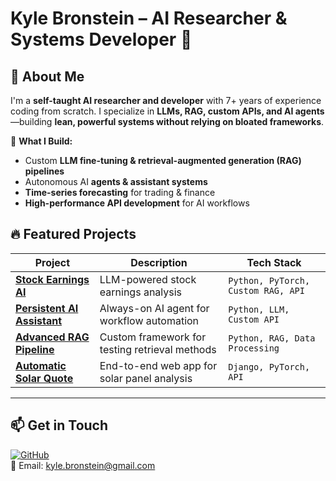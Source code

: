 # Kyle Bronstein – AI Researcher & Systems Developer 🚀

## 👋 About Me
I'm a **self-taught AI researcher and developer** with 7+ years of experience coding from scratch. I specialize in **LLMs, RAG, custom APIs, and AI agents**—building **lean, powerful systems without relying on bloated frameworks**.

📌 **What I Build:**
- Custom **LLM fine-tuning & retrieval-augmented generation (RAG) pipelines**
- Autonomous AI **agents & assistant systems**
- **Time-series forecasting** for trading & finance
- **High-performance API development** for AI workflows

## 🔥 Featured Projects
| Project | Description | Tech Stack |
|---------|------------|------------|
| **[Stock Earnings AI](#)** | LLM-powered stock earnings analysis | `Python, PyTorch, Custom RAG, API` |
| **[Persistent AI Assistant](#)** | Always-on AI agent for workflow automation | `Python, LLM, Custom API` |
| **[Advanced RAG Pipeline](#)** | Custom framework for testing retrieval methods | `Python, RAG, Data Processing` |
| **[Automatic Solar Quote](#)** | End-to-end web app for solar panel analysis | `Django, PyTorch, API` |

---

## 📫 Get in Touch
[![GitHub](https://img.shields.io/badge/-GitHub-black?style=flat&logo=github)](https://github.com/solarkyle)  
📩 Email: kyle.bronstein@gmail.com
